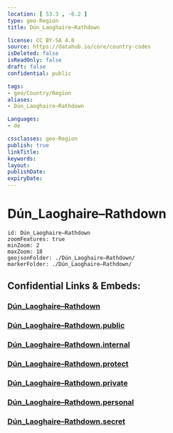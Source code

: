 ```yaml
---
location: [ 53.3 , -6.2 ] 
type: geo-Region
title: Dún_Laoghaire–Rathdown

license: CC BY-SA 4.0
source: https://datahub.io/core/country-codes
isDeleted: false
isReadOnly: false
draft: false
confidential: public

tags:
- geo/Country/Region
aliases:
- Dún_Laoghaire–Rathdown

Languages:
- de

cssclasses: geo-Region
publish: true
linkTitle: 
keywords: 
layout: 
publishDate: 
expiryDate: 
---
```


# Dún_Laoghaire–Rathdown

```leaflet
id: Dún_Laoghaire–Rathdown
zoomFeatures: true 
minZoom: 2 
maxZoom: 18
geojsonFolder: ./Dún_Laoghaire–Rathdown/
markerFolder: ./Dún_Laoghaire–Rathdown/
```


## Confidential Links & Embeds: 

### [Dún_Laoghaire–Rathdown](/_Standards/Earth/Continent/Europe/Europe~North/Ireland/Counties~Ireland/Dún_Laoghaire–Rathdown.md) 

### [Dún_Laoghaire–Rathdown.public](/_public/Earth/Continent/Europe/Europe~North/Ireland/Counties~Ireland/Dún_Laoghaire–Rathdown.public.md) 

### [Dún_Laoghaire–Rathdown.internal](/_internal/Earth/Continent/Europe/Europe~North/Ireland/Counties~Ireland/Dún_Laoghaire–Rathdown.internal.md) 

### [Dún_Laoghaire–Rathdown.protect](/_protect/Earth/Continent/Europe/Europe~North/Ireland/Counties~Ireland/Dún_Laoghaire–Rathdown.protect.md) 

### [Dún_Laoghaire–Rathdown.private](/_private/Earth/Continent/Europe/Europe~North/Ireland/Counties~Ireland/Dún_Laoghaire–Rathdown.private.md) 

### [Dún_Laoghaire–Rathdown.personal](/_personal/Earth/Continent/Europe/Europe~North/Ireland/Counties~Ireland/Dún_Laoghaire–Rathdown.personal.md) 

### [Dún_Laoghaire–Rathdown.secret](/_secret/Earth/Continent/Europe/Europe~North/Ireland/Counties~Ireland/Dún_Laoghaire–Rathdown.secret.md)

